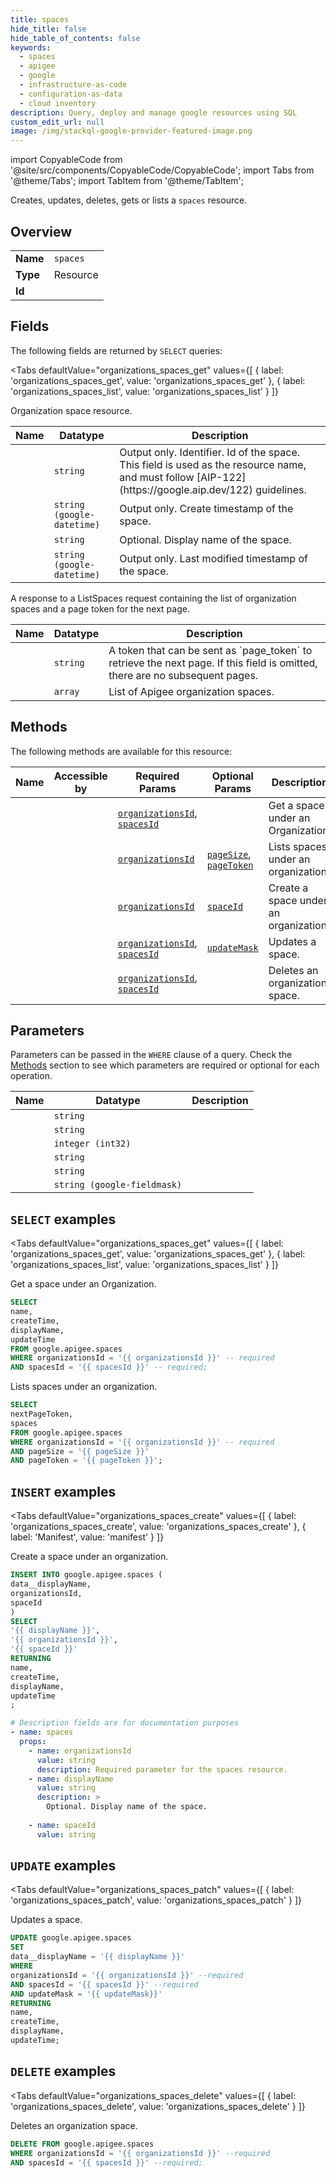 ```yaml
--- 
title: spaces
hide_title: false
hide_table_of_contents: false
keywords:
  - spaces
  - apigee
  - google
  - infrastructure-as-code
  - configuration-as-data
  - cloud inventory
description: Query, deploy and manage google resources using SQL
custom_edit_url: null
image: /img/stackql-google-provider-featured-image.png
---
```


import CopyableCode from '@site/src/components/CopyableCode/CopyableCode';
import Tabs from '@theme/Tabs';
import TabItem from '@theme/TabItem';

Creates, updates, deletes, gets or lists a <code>spaces</code> resource.

## Overview
<table><tbody>
<tr><td><b>Name</b></td><td><code>spaces</code></td></tr>
<tr><td><b>Type</b></td><td>Resource</td></tr>
<tr><td><b>Id</b></td><td><CopyableCode code="google.apigee.spaces" /></td></tr>
</tbody></table>

## Fields

The following fields are returned by `SELECT` queries:

<Tabs
    defaultValue="organizations_spaces_get"
    values={[
        { label: 'organizations_spaces_get', value: 'organizations_spaces_get' },
        { label: 'organizations_spaces_list', value: 'organizations_spaces_list' }
    ]}
>
<TabItem value="organizations_spaces_get">

Organization space resource.

<table>
<thead>
    <tr>
    <th>Name</th>
    <th>Datatype</th>
    <th>Description</th>
    </tr>
</thead>
<tbody>
<tr>
    <td><CopyableCode code="name" /></td>
    <td><code>string</code></td>
    <td>Output only. Identifier. Id of the space. This field is used as the resource name, and must follow [AIP-122](https://google.aip.dev/122) guidelines.</td>
</tr>
<tr>
    <td><CopyableCode code="createTime" /></td>
    <td><code>string (google-datetime)</code></td>
    <td>Output only. Create timestamp of the space.</td>
</tr>
<tr>
    <td><CopyableCode code="displayName" /></td>
    <td><code>string</code></td>
    <td>Optional. Display name of the space.</td>
</tr>
<tr>
    <td><CopyableCode code="updateTime" /></td>
    <td><code>string (google-datetime)</code></td>
    <td>Output only. Last modified timestamp of the space.</td>
</tr>
</tbody>
</table>
</TabItem>
<TabItem value="organizations_spaces_list">

A response to a ListSpaces request containing the list of organization spaces and a page token for the next page.

<table>
<thead>
    <tr>
    <th>Name</th>
    <th>Datatype</th>
    <th>Description</th>
    </tr>
</thead>
<tbody>
<tr>
    <td><CopyableCode code="nextPageToken" /></td>
    <td><code>string</code></td>
    <td>A token that can be sent as `page_token` to retrieve the next page. If this field is omitted, there are no subsequent pages.</td>
</tr>
<tr>
    <td><CopyableCode code="spaces" /></td>
    <td><code>array</code></td>
    <td>List of Apigee organization spaces.</td>
</tr>
</tbody>
</table>
</TabItem>
</Tabs>

## Methods

The following methods are available for this resource:

<table>
<thead>
    <tr>
    <th>Name</th>
    <th>Accessible by</th>
    <th>Required Params</th>
    <th>Optional Params</th>
    <th>Description</th>
    </tr>
</thead>
<tbody>
<tr>
    <td><a href="#organizations_spaces_get"><CopyableCode code="organizations_spaces_get" /></a></td>
    <td><CopyableCode code="select" /></td>
    <td><a href="#parameter-organizationsId"><code>organizationsId</code></a>, <a href="#parameter-spacesId"><code>spacesId</code></a></td>
    <td></td>
    <td>Get a space under an Organization.</td>
</tr>
<tr>
    <td><a href="#organizations_spaces_list"><CopyableCode code="organizations_spaces_list" /></a></td>
    <td><CopyableCode code="select" /></td>
    <td><a href="#parameter-organizationsId"><code>organizationsId</code></a></td>
    <td><a href="#parameter-pageSize"><code>pageSize</code></a>, <a href="#parameter-pageToken"><code>pageToken</code></a></td>
    <td>Lists spaces under an organization.</td>
</tr>
<tr>
    <td><a href="#organizations_spaces_create"><CopyableCode code="organizations_spaces_create" /></a></td>
    <td><CopyableCode code="insert" /></td>
    <td><a href="#parameter-organizationsId"><code>organizationsId</code></a></td>
    <td><a href="#parameter-spaceId"><code>spaceId</code></a></td>
    <td>Create a space under an organization.</td>
</tr>
<tr>
    <td><a href="#organizations_spaces_patch"><CopyableCode code="organizations_spaces_patch" /></a></td>
    <td><CopyableCode code="update" /></td>
    <td><a href="#parameter-organizationsId"><code>organizationsId</code></a>, <a href="#parameter-spacesId"><code>spacesId</code></a></td>
    <td><a href="#parameter-updateMask"><code>updateMask</code></a></td>
    <td>Updates a space.</td>
</tr>
<tr>
    <td><a href="#organizations_spaces_delete"><CopyableCode code="organizations_spaces_delete" /></a></td>
    <td><CopyableCode code="delete" /></td>
    <td><a href="#parameter-organizationsId"><code>organizationsId</code></a>, <a href="#parameter-spacesId"><code>spacesId</code></a></td>
    <td></td>
    <td>Deletes an organization space.</td>
</tr>
</tbody>
</table>

## Parameters

Parameters can be passed in the `WHERE` clause of a query. Check the [Methods](#methods) section to see which parameters are required or optional for each operation.

<table>
<thead>
    <tr>
    <th>Name</th>
    <th>Datatype</th>
    <th>Description</th>
    </tr>
</thead>
<tbody>
<tr id="parameter-organizationsId">
    <td><CopyableCode code="organizationsId" /></td>
    <td><code>string</code></td>
    <td></td>
</tr>
<tr id="parameter-spacesId">
    <td><CopyableCode code="spacesId" /></td>
    <td><code>string</code></td>
    <td></td>
</tr>
<tr id="parameter-pageSize">
    <td><CopyableCode code="pageSize" /></td>
    <td><code>integer (int32)</code></td>
    <td></td>
</tr>
<tr id="parameter-pageToken">
    <td><CopyableCode code="pageToken" /></td>
    <td><code>string</code></td>
    <td></td>
</tr>
<tr id="parameter-spaceId">
    <td><CopyableCode code="spaceId" /></td>
    <td><code>string</code></td>
    <td></td>
</tr>
<tr id="parameter-updateMask">
    <td><CopyableCode code="updateMask" /></td>
    <td><code>string (google-fieldmask)</code></td>
    <td></td>
</tr>
</tbody>
</table>

## `SELECT` examples

<Tabs
    defaultValue="organizations_spaces_get"
    values={[
        { label: 'organizations_spaces_get', value: 'organizations_spaces_get' },
        { label: 'organizations_spaces_list', value: 'organizations_spaces_list' }
    ]}
>
<TabItem value="organizations_spaces_get">

Get a space under an Organization.

```sql
SELECT
name,
createTime,
displayName,
updateTime
FROM google.apigee.spaces
WHERE organizationsId = '{{ organizationsId }}' -- required
AND spacesId = '{{ spacesId }}' -- required;
```
</TabItem>
<TabItem value="organizations_spaces_list">

Lists spaces under an organization.

```sql
SELECT
nextPageToken,
spaces
FROM google.apigee.spaces
WHERE organizationsId = '{{ organizationsId }}' -- required
AND pageSize = '{{ pageSize }}'
AND pageToken = '{{ pageToken }}';
```
</TabItem>
</Tabs>


## `INSERT` examples

<Tabs
    defaultValue="organizations_spaces_create"
    values={[
        { label: 'organizations_spaces_create', value: 'organizations_spaces_create' },
        { label: 'Manifest', value: 'manifest' }
    ]}
>
<TabItem value="organizations_spaces_create">

Create a space under an organization.

```sql
INSERT INTO google.apigee.spaces (
data__displayName,
organizationsId,
spaceId
)
SELECT 
'{{ displayName }}',
'{{ organizationsId }}',
'{{ spaceId }}'
RETURNING
name,
createTime,
displayName,
updateTime
;
```
</TabItem>
<TabItem value="manifest">

```yaml
# Description fields are for documentation purposes
- name: spaces
  props:
    - name: organizationsId
      value: string
      description: Required parameter for the spaces resource.
    - name: displayName
      value: string
      description: >
        Optional. Display name of the space.
        
    - name: spaceId
      value: string
```
</TabItem>
</Tabs>


## `UPDATE` examples

<Tabs
    defaultValue="organizations_spaces_patch"
    values={[
        { label: 'organizations_spaces_patch', value: 'organizations_spaces_patch' }
    ]}
>
<TabItem value="organizations_spaces_patch">

Updates a space.

```sql
UPDATE google.apigee.spaces
SET 
data__displayName = '{{ displayName }}'
WHERE 
organizationsId = '{{ organizationsId }}' --required
AND spacesId = '{{ spacesId }}' --required
AND updateMask = '{{ updateMask}}'
RETURNING
name,
createTime,
displayName,
updateTime;
```
</TabItem>
</Tabs>


## `DELETE` examples

<Tabs
    defaultValue="organizations_spaces_delete"
    values={[
        { label: 'organizations_spaces_delete', value: 'organizations_spaces_delete' }
    ]}
>
<TabItem value="organizations_spaces_delete">

Deletes an organization space.

```sql
DELETE FROM google.apigee.spaces
WHERE organizationsId = '{{ organizationsId }}' --required
AND spacesId = '{{ spacesId }}' --required;
```
</TabItem>
</Tabs>
